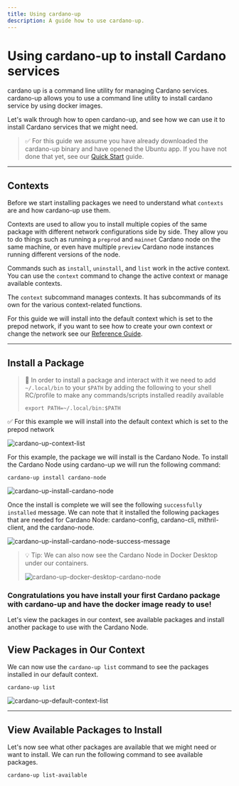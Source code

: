 ```yaml
---
title: Using cardano-up
description: A guide how to use cardano-up.
---
```


# Using cardano-up to install Cardano services

cardano up is a command line utility for managing Cardano services. cardano-up allows you to use a command line utility to install cardano service by using docker images.

Let's walk through how to open cardano-up, and see how we can use it to install Cardano services that we might need.

> ✅ For this guide we assume you have already downloaded the cardano-up binary and have opened the Ubuntu app. If you have not done that yet, see our [Quick Start](../002-quick-start-docker-desktop) guide.

***

## Contexts

Before we start installing packages we need to understand what `contexts` are and how cardano-up use them. 

Contexts are used to allow you to install multiple copies of the same package with different network configurations side by side. They allow you to do things
such as running a `preprod` and `mainnet` Cardano node on the same machine, or even have multiple `preview` Cardano node instances running different versions
of the node.

Commands such as `install`, `uninstall`, and `list` work in the active context. You can use the `context` command to change the active context or manage available contexts.

The `context` subcommand manages contexts. It has subcommands of its own for the various context-related functions. 

For this guide we will install into the default context which is set to the prepod network, if you want to see how to create your own context or change the network see our [Reference Guide](../004-reference-guide).

***

## Install a Package

> 🛑 In order to install a package and interact with it we need to add `~/.local/bin` to your `$PATH` by adding the following to your shell RC/profile to make any commands/scripts installed readily available
> 
> ```
> export PATH=~/.local/bin:$PATH
> ```

✅ For this example we will install into the default context which is set to the prepod network

![cardano-up-context-list](/cardano-up-context-list.png)

For this example, the package we will install is the Cardano Node. To install the Cardano Node using cardano-up we will run the following command:

```
cardano-up install cardano-node
```

![cardano-up-install-cardano-node](/cardano-up-install-cardano-node.png)

Once the install is complete we will see the following `successfully installed` message. We can note that it installed the following packages that are needed for Cardano Node: cardano-config, cardano-cli, mithril-client, and the cardano-node.

![cardano-up-install-cardano-node-success-message](/cardano-up-install-cardano-node-success-message.png)

> 💡 Tip: We can also now see the Cardano Node in Docker Desktop under our containers.
>
> ![cardano-up-docker-desktop-cardano-node](/cardano-up-docker-desktop-cardano-node.png)

### Congratulations you have install your first Cardano package with cardano-up and have the docker image ready to use!

Let's view the packages in our context, see available packages and install another package to use with the Cardano Node.

## View Packages in Our Context

We can now use the `cardano-up list` command to see the packages installed in our default context.

```
cardano-up list
```

![cardano-up-default-context-list](/cardano-up-default-context-list.png)

***

## View Available Packages to Install

Let's now see what other packages are available that we might need or want to install. We can run the following command to see available packages.

```
cardano-up list-available
```
